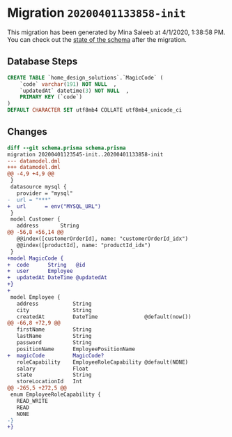 # Migration `20200401133858-init`

This migration has been generated by Mina Saleeb at 4/1/2020, 1:38:58 PM.
You can check out the [state of the schema](./schema.prisma) after the migration.

## Database Steps

```sql
CREATE TABLE `home_design_solutions`.`MagicCode` (
    `code` varchar(191) NOT NULL  ,
    `updatedAt` datetime(3) NOT NULL  ,
    PRIMARY KEY (`code`)
) 
DEFAULT CHARACTER SET utf8mb4 COLLATE utf8mb4_unicode_ci
```

## Changes

```diff
diff --git schema.prisma schema.prisma
migration 20200401123545-init..20200401133858-init
--- datamodel.dml
+++ datamodel.dml
@@ -4,9 +4,9 @@
 }
 datasource mysql {
   provider = "mysql"
-  url = "***"
+  url      = env("MYSQL_URL")
 }
 model Customer {
   address       String
@@ -56,8 +56,14 @@
   @@index([customerOrderId], name: "customerOrderId_idx")
   @@index([productId], name: "productId_idx")
 }
+model MagicCode {
+  code      String   @id
+  user      Employee
+  updatedAt DateTime @updatedAt
+}
+
 model Employee {
   address           String
   city              String
   createdAt         DateTime               @default(now())
@@ -66,8 +72,9 @@
   firstName         String
   lastName          String
   password          String
   positionName      EmployeePositionName
+  magicCode         MagicCode?
   roleCapability    EmployeeRoleCapability @default(NONE)
   salary            Float
   state             String
   storeLocationId   Int
@@ -265,5 +272,5 @@
 enum EmployeeRoleCapability {
   READ_WRITE
   READ
   NONE
-}
+}
```


